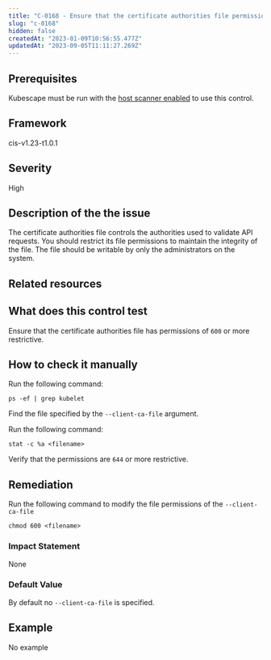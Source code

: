 ```yaml
---
title: "C-0168 - Ensure that the certificate authorities file permissions are set to 600 or more restrictive"
slug: "c-0168"
hidden: false
createdAt: "2023-01-09T10:56:55.477Z"
updatedAt: "2023-09-05T11:11:27.269Z"
---
```

## Prerequisites
Kubescape must be run with the [host scanner enabled](/docs/scanning/#the-host-scanner) to use this control.
## Framework
cis-v1.23-t1.0.1
## Severity
High
## Description of the the issue
The certificate authorities file controls the authorities used to validate API requests. You should restrict its file permissions to maintain the integrity of the file. The file should be writable by only the administrators on the system.
## Related resources

## What does this control test
Ensure that the certificate authorities file has permissions of `600` or more restrictive.
## How to check it manually
Run the following command:

 
```
ps -ef | grep kubelet

```
 Find the file specified by the `--client-ca-file` argument.

 Run the following command:

 
```
stat -c %a <filename>

```
 Verify that the permissions are `644` or more restrictive.
## Remediation
Run the following command to modify the file permissions of the `--client-ca-file`

 
```
chmod 600 <filename>

```
### Impact Statement
None
### Default Value
By default no `--client-ca-file` is specified.
## Example
No example